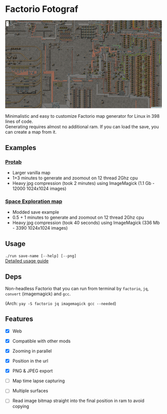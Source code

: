 # Factorio Fotograf

[![demo image](./demo.png)](https://rdck.dev/m/f/protab/)

Minimalistic and easy to customize Factorio map generator for Linux in 398 lines of code.  
Generating requires almost no additional ram. If you can load the save, you can create a map from it.  

## Examples

### [Protab](https://rdck.dev/m/f/protab/)
- Larger vanilla map
- 1+3 minutes to generate and zoomout on 12 thread 2Ghz cpu
- Heavy jpg compression (took 2 minutes) using ImageMagick (1.1 Gb - 12000 1024x1024 images)

### [Space Exploration map](https://rdck.dev/m/f/se/)
- Modded save example
- 0.5 + 1 minutes to generate and zoomout on 12 thread 2Ghz cpu
- Heavy jpg compression (took 40 seconds) using ImageMagick (336 Mb - 3390 1024x1024 images)

## Usage
`./run save-name [--help] [--png]`  
[Detailed usage guide](./docs/guide.md)

## Deps
Non-headless Factorio that you can run from terminal by `factorio`, `jq`, `convert` (imagemagick) and `gcc`.  
  
(Arch: `yay -S factorio jq imagemagick gcc --needed`)  

## Features
- [x] Web
- [x] Compatible with other mods
- [x] Zooming in parallel
- [x] Position in the url
- [x] PNG & JPEG export
- [ ] Map time lapse capturing
- [ ] Multiple surfaces
- [ ] Read image bitmap straight into the final position in ram to avoid copying

